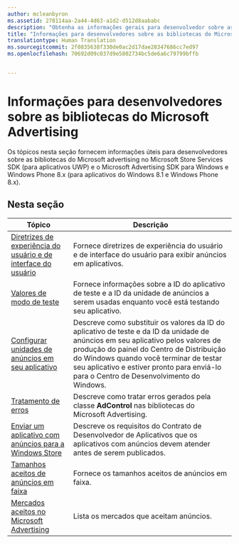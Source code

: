 ```yaml
---
author: mcleanbyron
ms.assetid: 278114aa-2a44-4d63-a1d2-d512d8aababc
description: "Obtenha as informações gerais para desenvolvedor sobre as bibliotecas do Microsoft Advertising no Microsoft Store Services SDK."
title: "Informações para desenvolvedores sobre as bibliotecas do Microsoft Advertising"
translationtype: Human Translation
ms.sourcegitcommit: 2f0835638f330de0ac2d17dae28347686cc7ed97
ms.openlocfilehash: 70692d09c037d9e5802734bc5de6a6c79799bffb


---
```


# Informações para desenvolvedores sobre as bibliotecas do Microsoft Advertising




Os tópicos nesta seção fornecem informações úteis para desenvolvedores sobre as bibliotecas do Microsoft advertising no Microsoft Store Services SDK (para aplicativos UWP) e o Microsoft Advertising SDK para Windows e Windows Phone 8.x (para aplicativos do Windows 8.1 e Windows Phone 8.x).


## Nesta seção

| Tópico                                                                                                       | Descrição                 |
|-------------------------------------------------------------------------------------------------------------|-----------------------------|
| [Diretrizes de experiência do usuário e de interface do usuário](ui-and-user-experience-guidelines.md) |  Fornece diretrizes de experiência do usuário e de interface do usuário para exibir anúncios em aplicativos.  |
| [Valores de modo de teste](test-mode-values.md)        |  Fornece informações sobre a ID do aplicativo de teste e a ID da unidade de anúncios a serem usadas enquanto você está testando seu aplicativo.   |
| [Configurar unidades de anúncios em seu aplicativo](set-up-ad-units-in-your-app.md)      | Descreve como substituir os valores da ID do aplicativo de teste e da ID da unidade de anúncios em seu aplicativo pelos valores de produção do painel do Centro de Distribuição do Windows quando você terminar de testar seu aplicativo e estiver pronto para enviá-lo para o Centro de Desenvolvimento do Windows.   |
| [Tratamento de erros](error-handling-with-advertising-libraries.md)                                    |  Descreve como tratar erros gerados pela classe **AdControl** nas bibliotecas do Microsoft Advertising.   |
| [Enviar um aplicativo com anúncios para a Windows Store](submit-an-app-with-ads-to-the-windows-store.md)                                    |  Descreve os requisitos do Contrato de Desenvolvedor de Aplicativos que os aplicativos com anúncios devem atender antes de serem publicados.   |
| [Tamanhos aceitos de anúncios em faixa](supported-ad-sizes-for-banner-ads.md)                                    |  Fornece os tamanhos aceitos de anúncios em faixa.   |
| [Mercados aceitos no Microsoft Advertising](supported-markets-for-microsoft-advertising.md)                                    |  Lista os mercados que aceitam anúncios.   |



 

 



<!--HONumber=Sep16_HO2-->


